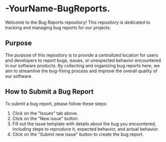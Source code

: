 # -YourName-BugReports.

Welcome to the Bug Reports repository! This repository is dedicated to tracking and managing bug reports for our projects.

## Purpose
The purpose of this repository is to provide a centralized location for users and developers to report bugs, issues, or unexpected behavior encountered in our software products. By collecting and organizing bug reports here, we aim to streamline the bug-fixing process and improve the overall quality of our software.

## How to Submit a Bug Report
To submit a bug report, please follow these steps:
1. Click on the "Issues" tab above.
2. Click on the "New issue" button.
3. Fill out the issue template with details about the bug you encountered, including steps to reproduce it, expected behavior, and actual behavior.
4. Click on the "Submit new issue" button to create the bug report.
